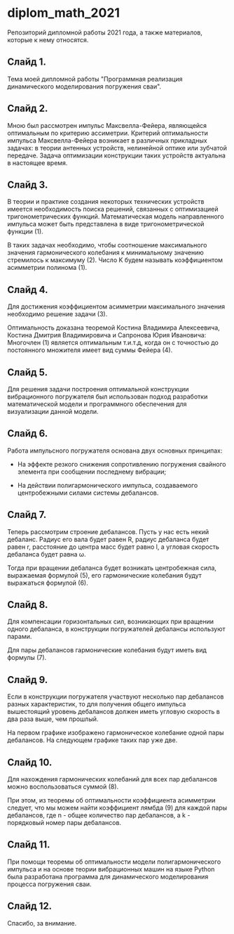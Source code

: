 # diplom_math_2021
Репозиторий дипломной работы 2021 года, а также материалов, которые к нему относятся.

## Слайд 1.

Тема моей дипломной работы "Программная реализация динамического моделирования погружения сваи".

## Слайд 2.

Мною был рассмотрен импульс Максвелла-Фейера, являющейся оптимальным по критерию ассиметрии.
Критерий оптимальности импульса Максвелла-Фейера возникает в различных прикладных задачах: в теории антенных устройств,
нелинейной оптике или зубчатой передаче. Задача оптимизации конструкции таких устройств актуальна в настоящее время.

## Слайд 3.
В теории и практике создания некоторых технических устройств имеется необходимость поиска решений, связанных с оптимизацией тригонометрических функций.
Математическая модель направленного импульса может быть представлена в виде тригонометрической функции (1).

В таких задачах необходимо, чтобы соотношение максимального значения гармонического колебания к минимальному значению стремилось к максимуму (2).
Число K будем называть коэффициентом асимметрии полинома (1).

## Слайд 4.
Для достижения коэффициентом асимметрии максимального значения необходимо решение задачи (3).

Оптимальность доказана теоремой Костина Владимира Алексеевича, Костина Дмитрия Владимировича и Сапронова Юрия Ивановича:
Многочлен (1) является оптимальным т.и.т.д, когда он с точностью до постоянного множителя имеет вид суммы Фейера (4).

## Слайд 5.
Для решения задачи построения оптимальной конструкции вибрационного погружателя был использован подход разработки математической
модели и программного обеспечения для визуализации данной модели.

## Слайд 6.

Работа импульсного погружателя основана двух основных принципах:

- На эффекте резкого снижения сопротивлению погружения свайного элемента при сообщении последнему вибрации;

- На действии полигармонического импульса, создаваемого центробежными силами системы дебалансов.

## Слайд 7.

Теперь рассмотрим строение дебалансов. Пусть у нас есть некий дебаланс.
Радиус его вала будет равен R, радиус дебаланса будет равен r,
расстояние до центра масс будет равно l, а угловая скорость дебаланса будет равна ω.

Тогда при вращении дебаланса будет возникать центробежная сила, выражаемая формулой (5), его гармонические колебания будут выражаться формулой (6).

## Слайд 8.

Для компенсации горизонтальных сил, возникающих при вращении одного дебаланса, в конструкции погружателей дебалансы используют парами. 

Для пары дебалансов гармонические колебания будут иметь вид формулы (7).

## Слайд 9.

Если в конструкции погружателя участвуют несколько пар дебалансов разных характеристик,
то для получения общего импульса вышестоящий уровень дебалансов должен иметь угловую скорость в два раза выше, чем прошлый.

На первом графике изображено гармоническое колебание одной пары дебалансов. На следующем графике таких пар уже две.

## Слайд 10.

Для нахождения гармонических колебаний для всех пар дебалансов можно воспользоваться суммой (8).

При этом, из теоремы об оптимальности коэффициента асимметрии следует, что мы можем найти коэффициент лямбда (9) для каждой пары дебалансов,
где n - общее количество пар дебалансов, а k - порядковый номер пары дебалансов.

## Слайд 11.

При помощи теоремы об оптимальности модели полигармонического импульса и на основе теории вибрационных машин
на языке Python была разработана программа для динамического моделирования процесса погружения сваи.

## Слайд 12.

Спасибо, за внимание.
